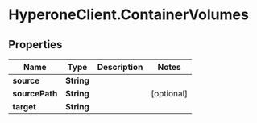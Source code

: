 # HyperoneClient.ContainerVolumes

## Properties

Name | Type | Description | Notes
------------ | ------------- | ------------- | -------------
**source** | **String** |  | 
**sourcePath** | **String** |  | [optional] 
**target** | **String** |  | 


